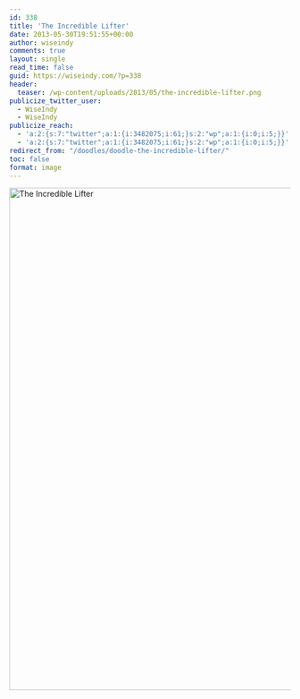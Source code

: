 ```yaml
---
id: 338
title: 'The Incredible Lifter'
date: 2013-05-30T19:51:55+00:00
author: wiseindy
comments: true
layout: single
read_time: false
guid: https://wiseindy.com/?p=338
header:
  teaser: /wp-content/uploads/2013/05/the-incredible-lifter.png
publicize_twitter_user:
  - WiseIndy
  - WiseIndy
publicize_reach:
  - 'a:2:{s:7:"twitter";a:1:{i:3482075;i:61;}s:2:"wp";a:1:{i:0;i:5;}}'
  - 'a:2:{s:7:"twitter";a:1:{i:3482075;i:61;}s:2:"wp";a:1:{i:0;i:5;}}'
redirect_from: "/doodles/doodle-the-incredible-lifter/"
toc: false
format: image
---
```

<img class="alignnone size-full wp-image-340" alt="The Incredible Lifter" src="https://wiseindy.com/wp-content/uploads/2013/05/the-incredible-lifter.png" width="670" height="898" />